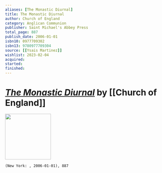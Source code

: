 ```yaml
---
aliases: [The Monastic Diurnal]
title: The Monastic Diurnal
author: Church of England
category: Anglican Communion
publisher: Saint Michael's Abbey Press
total_page: 887
publish_date: 2006-01-01
isbn10: 0977709302
isbn13: 9780977709304
source: [[Ysais Martinez]]
wishlist: 2023-02-04
acquired: 
started: 
finished: 
---
```

# *[The Monastic Diurnal]()* by [[Church of England]]

<img src="http://books.google.com/books/content?id=77veGwAACAAJ&printsec=frontcover&img=1&zoom=1&source=gbs_api" width=150>

`(New York: , 2006-01-01), 887`